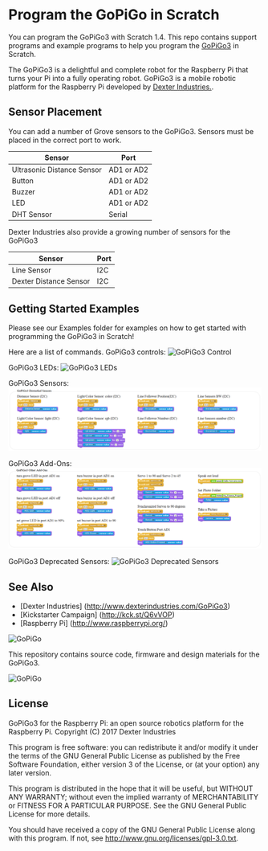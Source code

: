 # Program the GoPiGo in Scratch

You can program the GoPiGo3 with Scratch 1.4.  This repo contains support programs and example programs to help you program the [GoPiGo3](http://www.dexterindustries.com/GoPiGo3) in Scratch.

The GoPiGo3 is a delightful and complete robot for the Raspberry Pi that turns your Pi into a fully operating robot.  GoPiGo3 is a mobile robotic platform for the Raspberry Pi developed by [Dexter Industries.](http://www.dexterindustries.com/GoPiGo3).

## Sensor Placement
You can add a number of Grove sensors to the GoPiGo3.  Sensors must be placed in the correct port to work.

 	
| Sensor | Port |
| ------------- | ------------- |
| Ultrasonic Distance Sensor | AD1 or AD2 |
| Button | AD1 or AD2 |
| Buzzer | AD1 or AD2 |
| LED | AD1 or AD2 |
| DHT Sensor | Serial |

Dexter Industries also provide a growing number of sensors for the GoPiGo3

| Sensor | Port |
| ------------- | ------------- |
| Line Sensor | I2C |
| Dexter Distance Sensor | I2C |


## Getting Started Examples
Please see our Examples folder for examples on how to get started with programming the GoPiGo3 in Scratch!

Here are a list of commands.
GoPiGo3 controls:
![GoPiGo3 Control](gopigo3commands.png "Overview of GoPiGo3 controls in Scratch.")

GoPiGo3 LEDs:
![GoPiGo3 LEDs](gopigo3led.png "Overview of GoPiGo3 LEDs in Scratch.")

GoPiGo3 Sensors:
![GoPiGo3 Sensors](gopigo3sensors.png "Overview of GoPiGo3 Dexter Industries sensors in Scratch.")

GoPiGo3 Add-Ons:
![GoPiGo3 Add Ons](gopigo3addons.png "Overview of GoPiGo3 add-ons in Scratch.")

GoPiGo3 Deprecated Sensors:
![GoPiGo3 Deprecated Sensors](gopipo3deprecated.png "Overview of GoPiGo3 add-ons in Scratch.")

## See Also

- [Dexter Industries] (http://www.dexterindustries.com/GoPiGo3)
- [Kickstarter Campaign] (http://kck.st/Q6vVOP)
- [Raspberry Pi] (http://www.raspberrypi.org/)

![ GoPiGo ](https://raw.githubusercontent.com/DexterInd/GoPiGo/master/GoPiGo_Chassis-300.jpg)

This repository contains source code, firmware and design materials for the GoPiGo3.

![ GoPiGo ](https://raw.githubusercontent.com/DexterInd/GoPiGo/master/GoPiGo_Front_Facing_Camera300.jpg)

## License
GoPiGo3 for the Raspberry Pi: an open source robotics platform for the Raspberry Pi.
Copyright (C) 2017  Dexter Industries

This program is free software: you can redistribute it and/or modify
it under the terms of the GNU General Public License as published by
the Free Software Foundation, either version 3 of the License, or
(at your option) any later version.

This program is distributed in the hope that it will be useful,
but WITHOUT ANY WARRANTY; without even the implied warranty of
MERCHANTABILITY or FITNESS FOR A PARTICULAR PURPOSE.  See the
GNU General Public License for more details.

You should have received a copy of the GNU General Public License
along with this program.  If not, see <http://www.gnu.org/licenses/gpl-3.0.txt>.
